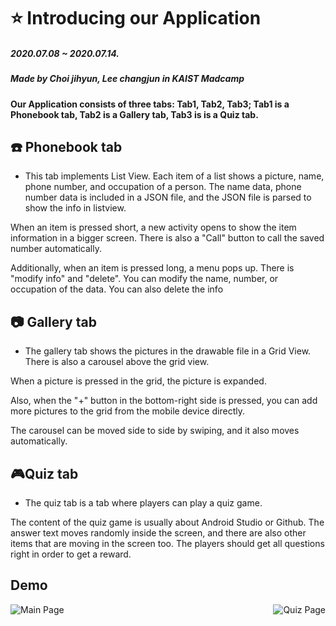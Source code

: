 # :star: Introducing our Application

##### 2020.07.08 ~ 2020.07.14.

##### Made by Choi jihyun, Lee changjun in KAIST Madcamp

#### Our Application consists of three tabs: Tab1, Tab2, Tab3; Tab1 is a Phonebook tab, Tab2 is a Gallery tab, Tab3 is is a Quiz tab.



## :phone: Phonebook tab

- This tab implements List View. Each item of a list shows a picture, name, phone number, and occupation of a person. The name data, phone number data is included in a JSON file, and the JSON file is parsed to show the info in listview.

When an item is pressed short, a new activity opens to show the item information in a bigger screen. There is also a "Call" button to call the saved number automatically.

 Additionally, when an item is pressed long, a menu pops up. There is "modify info" and "delete". You can modify the name, number, or occupation of the data. You can also delete the info



## :camera: Gallery tab

- The gallery tab shows the pictures in the drawable file in a Grid View. There is also a carousel above the grid view.

When a picture is pressed in the grid, the picture is expanded. 

Also, when the "+" button in the bottom-right side is pressed, you can add more pictures to the grid from the mobile device directly.

The carousel can be moved side to side by swiping, and it also moves automatically.



## :video_game:Quiz tab

- The quiz tab is a tab where players can play a quiz game. 

The content of the quiz game is usually about Android Studio or Github. The answer text moves randomly inside the screen, and there are also other items that are moving in the screen too. The players should get all questions right in order to get a reward. 


## Demo

<img alt="Main Page" src="https://raw.githubusercontent.com/jhchoi0303/MadCamp_1/master/assets/main_page.png" align="left"/>
<img alt="Quiz Page" src="https://raw.githubusercontent.com/jhchoi0303/MadCamp_1/master/assets/quiz_page.png" align="right"/>